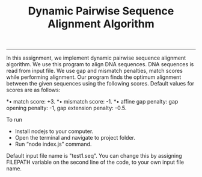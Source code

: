 <div align="center" >

# **Dynamic Pairwise Sequence Alignment Algorithm** 
<br>
<hr>
</div>

In this assignment, we implement dynamic pairwise sequence alignment algorithm. We use this program to align DNA sequences. DNA sequences is 
read from input file. We use gap and mismatch penalties, match scores while performing alignment. Our program finds the optimum alignment between 
the given sequences using the following scores. Default values for scores are as follows:

*• match score: +3.
*• mismatch score: -1.
*• affine gap penalty: gap opening penalty: -1, gap extension penalty: -0.5.

<div>
To run<br>
</div>

* Install nodejs to your computer.
* Open the terminal and navigate to project folder.
* Run “node index.js” command.

Default input file name is "test1.seq". You can change this by assigning FILEPATH variable on the second line of the code, to your own input file name.
